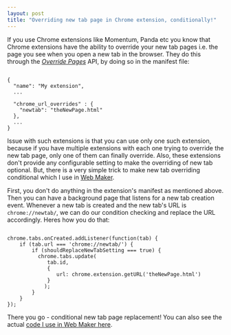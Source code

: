 ```yaml
---
layout: post
title: "Overriding new tab page in Chrome extension, conditionally!"
---
```


If you use Chrome extensions like Momentum, Panda etc you know that Chrome extensions have the ability to override your new tab pages i.e. the page you see when you open a new tab in the browser. They do this through the [*Override Pages*](https://developer.chrome.com/extensions/override) API, by doing so in the manifest file:

<pre><code class="language-json">
{
  "name": "My extension",
  ...

  "chrome_url_overrides" : {
    "newtab": "theNewPage.html"
  },
  ...
}
</code></pre>

Issue with such extensions is that you can use only one such extension, because if you have multiple extensions with each one trying to override the new tab page, only one of them can finally override. Also, these extensions don't provide any configurable setting to make the overriding of new tab optional. But, there is a very simple trick to make new tab overriding conditional which I use in [Web Maker](https://webmakerapp.com).

First, you don't do anything in the extension's manifest as mentioned above. Then you can have a background page that listens for a new tab creation event. Whenever a new tab is created and the new tab's URL is `chrome://newtab/`, we can do our condition checking and replace the URL accordingly. Heres how you do that:

<pre><code class="language-javascript">
chrome.tabs.onCreated.addListener(function(tab) {
    if (tab.url === 'chrome://newtab/') {
        if (shouldReplaceNewTabSetting === true) {
          chrome.tabs.update(
	         tab.id,
	         {
	            url: chrome.extension.getURL('theNewPage.html')
	         }
	        );
        }
    }
});
</code></pre>

There you go - conditional new tab page replacement! You can also see the actual [code I use in Web Maker here](https://github.com/chinchang/web-maker/blob/master/src/eventPage.js#L13).
